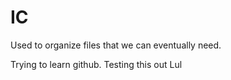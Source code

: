 # IC
Used to organize files that we can eventually need.


Trying to learn github. Testing this out
Lul
